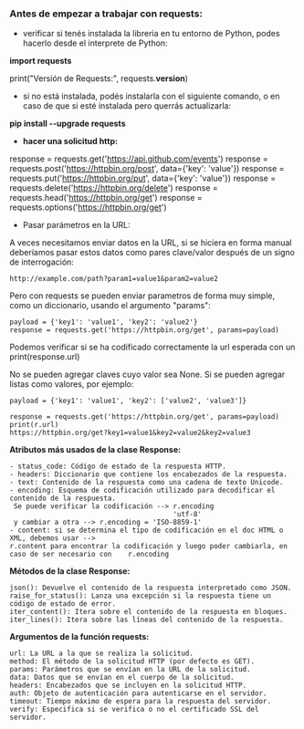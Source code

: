 ### Antes de empezar a trabajar con requests:

* verificar si tenés instalada la libreria en tu entorno de Python, podes hacerlo desde el interprete 
de Python:

**import requests**

print("Versión de Requests:", requests.__version__)

* si no está instalada, podés instalarla con el siguiente comando, o en caso de que si esté 
instalada pero querrás actualizarla:

**pip install --upgrade requests**

* **hacer una solicitud http:**

response = requests.get('https://api.github.com/events')
response = requests.post('https://httpbin.org/post', data={'key': 'value'})
response = requests.put('https://httpbin.org/put', data={'key': 'value'})
response = requests.delete('https://httpbin.org/delete')
response = requests.head('https://httpbin.org/get')
response = requests.options('https://httpbin.org/get')

* Pasar parámetros en la URL:

A veces necesitamos enviar datos en la URL, si se hiciera en forma manual deberíamos pasar estos 
datos como pares clave/valor después de un signo de interrogación:

    http://example.com/path?param1=value1&param2=value2

Pero con requests se pueden enviar parametros de forma muy simple, como un diccionario, usando el
argumento "params":

    payload = {'key1': 'value1', 'key2': 'value2'}
    response = requests.get('https://httpbin.org/get', params=payload)

Podemos verificar si se ha codificado correctamente la url esperada con un print(response.url)

No se pueden agregar claves cuyo valor sea None.
Si se pueden agregar listas como valores, por ejemplo:

    payload = {'key1': 'value1', 'key2': ['value2', 'value3']}

    response = requests.get('https://httpbin.org/get', params=payload)
    print(r.url)
    https://httpbin.org/get?key1=value1&key2=value2&key2=value3

__Atributos más usados de la clase Response:__

    - status_code: Código de estado de la respuesta HTTP.
    - headers: Diccionario que contiene los encabezados de la respuesta.
    - text: Contenido de la respuesta como una cadena de texto Unicode.
    - encoding: Esquema de codificación utilizado para decodificar el contenido de la respuesta.
     Se puede verificar la codificación --> r.encoding
                                            'utf-8'
     y cambiar a otra --> r.encoding = 'ISO-8859-1'
    - content: si se determina el tipo de codificación en el doc HTML o XML, debemos usar --> 
    r.content para encontrar la codificación y luego poder cambiarla, en caso de ser necesario con    r.encoding
       
__Métodos de la clase Response:__

    json(): Devuelve el contenido de la respuesta interpretado como JSON.
    raise_for_status(): Lanza una excepción si la respuesta tiene un código de estado de error.
    iter_content(): Itera sobre el contenido de la respuesta en bloques.
    iter_lines(): Itera sobre las líneas del contenido de la respuesta.

__Argumentos de la función requests:__

    url: La URL a la que se realiza la solicitud.
    method: El método de la solicitud HTTP (por defecto es GET).
    params: Parámetros que se envían en la URL de la solicitud.
    data: Datos que se envían en el cuerpo de la solicitud.
    headers: Encabezados que se incluyen en la solicitud HTTP.
    auth: Objeto de autenticación para autenticarse en el servidor.
    timeout: Tiempo máximo de espera para la respuesta del servidor.
    verify: Especifica si se verifica o no el certificado SSL del servidor.
